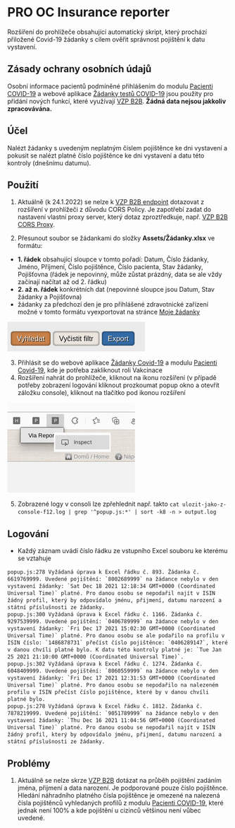# PRO OC Insurance reporter

Rozšíření do prohlížeče obsahující automatický skript, který prochází přiložené Covid-19 žádanky s cílem ověřit správnost pojištění k datu vystavení.

## Zásady ochrany osobních údajů

Osobní informace pacientů podmíněné přihlášením do modulu [Pacienti COVID-19](https://ereg.ksrzis.cz/Registr/CUDZadanky/VyhledaniPacienta) a webové aplikace [Žádanky testů COVID-19](https://eregpublicsecure.ksrzis.cz/Registr/CUD/Overeni) jsou použity pro přidání nových funkcí, které využívají [VZP B2B](https://www.vzp.cz/e-vzp/b2b-komunikace). **Žádná data nejsou jakkoliv zpracovávána.**

## Účel

Nalézt žádanky s uvedeným neplatným číslem pojištěnce ke dni vystavení a pokusit se nalézt platné číslo pojištěnce ke dni vystavení a datu této kontroly (dnešnímu datumu).

## Použití

1. Aktuálně (k 24.1.2022) se nelze k [VZP B2B endpoint](https://prod.b2b.vzp.cz) dotazovat z rozšíření v prohlížeči z důvodu CORS Policy. Je zapotřebí zadat do nastavení vlastní proxy server, který dotaz zproztředkuje, např. [VZP B2B CORS Proxy](https://github.com/PRO-OC/pro-oc-vzp-b2b-cors-proxy).

2. Přesunout soubor se žádankami do složky **Assets/Žádanky.xlsx** ve formátu:
- **1. řádek** obsahující sloupce v tomto pořadí: Datum, Číslo žádanky, Jméno, Příjmení, Číslo pojištěnce, Číslo pacienta, Stav žádanky, Pojišťovna (řádek je nepovinný, může zůstat prázdný, data se ale vždy začínají načítat až od 2. řádku)
- **2. až n. řádek** konkrétních dat (nepovinné sloupce jsou Datum, Stav žádanky a Pojišťovna) 
- žádanky za předchozí den je pro přihlášené zdravotnické zařízení možné v tomto formátu vyexportovat na stránce [Moje žádanky](https://ereg.ksrzis.cz/Registr/CUDZadanky/MojeZadanky)

![Preview](preview/export.png)

3. Přihlásit se do webové aplikace [Žádanky Covid-19](https://eregpublicsecure.ksrzis.cz/Registr/CUD/Overeni/Prihlaseni) a modulu [Pacienti Covid-19](https://eregotp.ksrzis.cz/), kde je potřeba zakliknout roli Vakcinace
4. Rozšíření nahrát do prohlížeče, kliknout na ikonu rozšíření (v případě potřeby zobrazení logování kliknout prozkoumat popup okno a otevřít záložku console),  kliknout na tlačítko pod ikonou rozšíření

![Preview](preview/tlacitko_spusteni.png)

5. Zobrazené logy v consoli lze zpřehlednit např. takto `cat ulozit-jako-z-console-f12.log | grep '^popup.js:*' | sort -k8 -n > output.log`

## Logování

- Každý záznam uvádí číslo řádku ze vstupního Excel souboru ke kterému se vztahuje

```
popup.js:278 Vyžádaná úprava k Excel řádku č. 893. Žádanka č. 6619769999. Uvedené pojištění: `8002689999` na žádance nebylo v den vystavení žádanky: `Sat Dec 18 2021 12:18:34 GMT+0000 (Coordinated Universal Time)` platné. Pro danou osobu se nepodařil najít v ISIN žádný profil, který by odpovídalo jménu, přijmení, datumu narození a státní příslušnosti ze žádanky.
popup.js:300 Vyžádaná úprava k Excel řádku č. 1166. Žádanka č. 9297539999. Uvedené pojištění: `0406789999` na žádance nebylo v den vystavení žádanky: `Fri Dec 17 2021 15:02:30 GMT+0000 (Coordinated Universal Time)` platné. Pro danou osobu se ale podařilo na profilu v ISIN číslo: `1486878731` přečíst číslo pojištěnce: `0406289147`, které v danou chvíli platné bylo. K datu této kontroly platné je: `Tue Jan 25 2021 21:10:00 GMT+0000 (Coordinated Universal Time)`.
popup.js:302 Vyžádaná úprava k Excel řádku č. 1274. Žádanka č. 6048409999. Uvedené pojištění: `8060559999` na žádance nebylo v den vystavení žádanky: `Fri Dec 17 2021 12:31:53 GMT+0000 (Coordinated Universal Time)` platné. Pro danou osobu se nepodařilo na nalezeném profilu v ISIN přečíst číslo pojištěnce, které by v danou chvíli platné bylo.
popup.js:278 Vyžádaná úprava k Excel řádku č. 1812. Žádanka č. 7878219999. Uvedené pojištění: `9051789999` na žádance nebylo v den vystavení žádanky: `Thu Dec 16 2021 11:04:56 GMT+0000 (Coordinated Universal Time)` platné. Pro danou osobu se nepodařil najít v ISIN žádný profil, který by odpovídalo jménu, přijmení, datumu narození a státní příslušnosti ze žádanky.
```

## Problémy

1. Aktuálně se nelze skrze [VZP B2B](https://www.vzp.cz/e-vzp/b2b-komunikace) dotázat na průběh pojištění zadáním jména, přijmení a data narození. Je podporované pouze číslo pojištěnce. Hledání náhradního platného čísla pojištěnce je omezené na nalezená čísla pojištěnců vyhledaných profilů z modulu [Pacienti COVID-19](https://ereg.ksrzis.cz/Registr/CUDZadanky/VyhledaniPacienta), které jednak není 100% a kde pojištění u cizinců většinou není vůbec uvedené.

